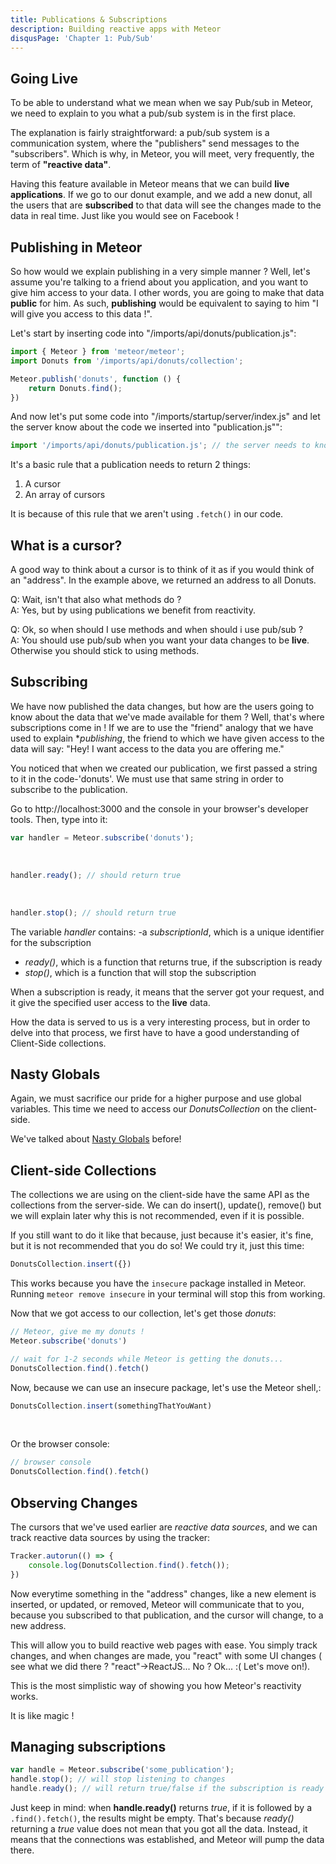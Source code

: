 ```yaml
---
title: Publications & Subscriptions
description: Building reactive apps with Meteor
disqusPage: 'Chapter 1: Pub/Sub'
---
```


## Going Live

To be able to understand what we mean when we say Pub/sub in Meteor, we need to explain to you what a pub/sub system is in the first place. 

The explanation is fairly straightforward: a pub/sub system is a communication system, where the "publishers" send messages 
to the "subscribers". Which is why, in Meteor, you will meet, very frequently, the term of **"reactive data"**.

Having this feature available in Meteor means that we can build **live applications**. If we go to our donut example,
and we add a new donut, all the users that are **subscribed** to that data will see the changes made to the data in real time.
Just like you would see on Facebook !

## Publishing in Meteor

So how would we explain publishing in a very simple manner ? Well, let's assume you're talking to a friend about you application,
 and you want to give him access to your data. I other words, you are going to make that data **public** for him.
 As such,  **publishing** would be equivalent to saying to him "I will give you access to this data !".
 
 Let's start by inserting code into "/imports/api/donuts/publication.js":
```js
import { Meteor } from 'meteor/meteor';
import Donuts from '/imports/api/donuts/collection'; 

Meteor.publish('donuts', function () {
    return Donuts.find();
})
```

And now let's put some code into "/imports/startup/server/index.js" and let the server know about the code we inserted 
into "publication.js"":
```js
import '/imports/api/donuts/publication.js'; // the server needs to know about it!
```

It's a basic rule that a publication needs to return 2 things:
1. A cursor
2. An array of cursors

It is because of this rule that we aren't using `.fetch()` in our code.

## What is a cursor?

A good way to think about a cursor is to think of it as if you would think of an "address". 
In the example above, we returned an address to all Donuts.

Q: Wait, isn't that also what methods do ? <br />
A: Yes, but by using publications we benefit from reactivity.

Q: Ok, so when should I use methods and when should i use pub/sub ? <br />
A: You should use pub/sub when you want your data changes to be **live**. Otherwise you should stick to using methods.

## Subscribing

We have now published the data changes, but how are the users going to know about the data that we've made available for them ?
Well, that's where subscriptions come in ! If we are to use the "friend" analogy that we have used to explain **publishing*,
the friend to which we have given access to the data will say: "Hey! I want access to the data you are offering me."

You noticed that when we created our publication, we first passed a string to it in the code-'donuts'. 
We must use that same string in order to subscribe to the publication.

Go to http://localhost:3000 and the console in your browser's developer tools. Then, type into it:
```js
var handler = Meteor.subscribe('donuts');
```
<br />

```js
handler.ready(); // should return true
```
<br />

```js
handler.stop(); // should return true
```

The variable *handler* contains:
-a *subscriptionId*, which is a unique identifier for the subscription
- *ready()*, which is a function that returns true, if the subscription is ready
- *stop()*, which is a function that will stop the subscription

When a subscription is ready, it means that the server got your request, and it give the specified user access to the **live** data.

How the data is served to us is a very interesting process, but in order to delve into that process, we first have to 
have a good understanding of Client-Side collections.

## Nasty Globals

Again, we must sacrifice our pride for a higher purpose and use global variables. 
This time we need to access our *DonutsCollection* on the client-side.

We've talked about [Nasty Globals](/chapters/1/collections.html#Nasty-Globals) before!

## Client-side Collections

The collections we are using on the client-side have the same API  as the collections from the server-side.
We can do insert(), update(), remove() but we will explain later why this is not recommended, even if it is possible.

If you still want to do it like that because, just because it's easier, it's fine, but it is not recommended that you do so!
We could try it, just this time:
```js
DonutsCollection.insert({})
```

This works because you have the `insecure` package installed in Meteor.
 Running `meteor remove insecure` in your terminal will stop this from working.

Now that we got access to our collection, let's get those *donuts*:
```js
// Meteor, give me my donuts !
Meteor.subscribe('donuts')

// wait for 1-2 seconds while Meteor is getting the donuts...
DonutsCollection.find().fetch()
```

Now, because we can use an insecure package, let's use the Meteor shell,:
```js
DonutsCollection.insert(somethingThatYouWant)
```
<br />

Or the browser console:
```js
// browser console
DonutsCollection.find().fetch()
```

## Observing Changes

The cursors that we've used earlier are *reactive data sources*, and we can track reactive data sources by using the tracker:
```js
Tracker.autorun(() => {
    console.log(DonutsCollection.find().fetch());
})
```

Now everytime something in the "address" changes, like a new element is inserted, or updated, or removed, Meteor will communicate that to you, 
because you subscribed to that publication, and the cursor will change, to a new address.

This will allow you to build reactive web pages with ease. You simply track changes, and when changes are made, you 
"react" with some UI changes ( see what we did there ? "react"->ReactJS... No ? Ok... :( Let's move on!).

This is the most simplistic way of showing you how Meteor's reactivity works. 

It is like magic !

## Managing subscriptions

```js
var handle = Meteor.subscribe('some_publication');
handle.stop(); // will stop listening to changes
handle.ready(); // will return true/false if the subscription is ready
```

Just keep in mind: when **handle.ready()** returns *true*, if it is followed by a `.find().fetch()`, the results might be empty.
That's because *ready()* returning a *true* value does not mean that you got all the data. 
Instead, it means that the connections was established, and Meteor will pump the data there.

 





